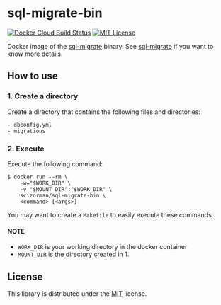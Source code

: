 # sql-migrate-bin

[![Docker Cloud Build Status](https://img.shields.io/docker/cloud/build/scizorman/sql-migrate-bin)](https://hub.docker.com/r/scizorman/sql-migrate-bin)
[![MIT License](http://img.shields.io/badge/license-MIT-blue.svg?style=flat)](LICENSE)


Docker image of the [sql-migrate](https://github.com/rubenv/sql-migrate) binary.
See [sql-migrate](https://github.com/rubenv/sql-migrate) if you want to know more details.

## How to use

### 1. Create a directory

Create a directory that contains the following files and directories:

```
- dbconfig.yml
- migrations
```

### 2. Execute

Execute the following command:

```console
$ docker run --rm \
    -w="$WORK_DIR" \
    -v "$MOUNT_DIR":"$WORK_DIR" \
    scizorman/sql-migrate-bin \
    <command> [<args>]
```

You may want to create a `Makefile` to easily execute these commands.

#### NOTE

- `WORK_DIR` is your working directory in the docker container
- `MOUNT_DIR` is the directory created in 1.


## License

This library is distributed under the [MIT](LICENSE) license.

